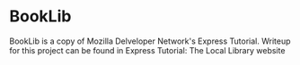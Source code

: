 # BookLib
BookLib is a copy of Mozilla Delveloper Network's Express Tutorial.
Writeup for this project can be found in Express Tutorial: The Local Library website

